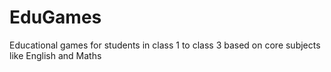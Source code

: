 # EduGames
Educational games for students in class 1 to class 3 based on core subjects like English and  Maths
